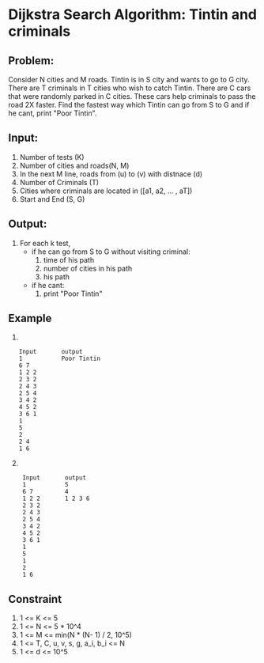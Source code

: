 # Dijkstra Search Algorithm: Tintin and criminals

## Problem:
Consider N cities and M roads. Tintin is in S city and wants to go to G city. There are T criminals in T cities who wish to catch Tintin. There are C cars that were randomly parked in C cities. These cars help criminals to pass the road 2X faster. Find the fastest way  which Tintin can go from S to G and if he cant, print "Poor Tintin".

## Input:
1. Number of tests (K)
2. Number of cities and roads(N, M)
3. In the next M line, roads from (u) to (v) with distnace (d)
4. Number of Criminals (T)
5. Cities where criminals are located in ([a1, a2, ... , aT])
6. Start and End (S, G)

## Output:
1. For each k test, 
    - if he can go from S to G without visiting criminal:
        1. time of his path
        2. number of cities in his path
        3. his path
    - if he cant:
        1. print "Poor Tintin"


## Example
1. 
 ```
    Input       output
    1           Poor Tintin
    6 7
    1 2 2
    2 3 2
    2 4 3
    2 5 4
    3 4 2
    4 5 2
    3 6 1
    1
    5
    2
    2 4
    1 6
```
2.  
```
    Input       output
    1           5
    6 7         4
    1 2 2       1 2 3 6
    2 3 2
    2 4 3
    2 5 4
    3 4 2
    4 5 2
    3 6 1
    1
    5
    1
    2
    1 6
```

## Constraint
1. 1 <= K <= 5
2. 1 <= N <= 5 * 10^4
3. 1 <= M <= min(N * (N- 1) / 2, 10^5)
4. 1 <= T, C, u, v, s, g, a_i, b_i <= N
5. 1 <= d <= 10^5
